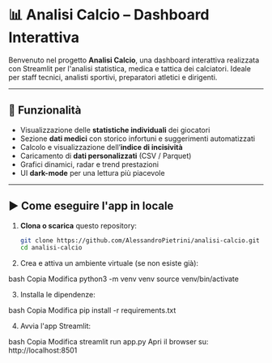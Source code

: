 # 📊 Analisi Calcio – Dashboard Interattiva

Benvenuto nel progetto **Analisi Calcio**, una dashboard interattiva realizzata con Streamlit per l'analisi statistica, medica e tattica dei calciatori. Ideale per staff tecnici, analisti sportivi, preparatori atletici e dirigenti.

---

## 🚀 Funzionalità

- Visualizzazione delle **statistiche individuali** dei giocatori
- Sezione **dati medici** con storico infortuni e suggerimenti automatizzati
- Calcolo e visualizzazione dell’**indice di incisività**
- Caricamento di **dati personalizzati** (CSV / Parquet)
- Grafici dinamici, radar e trend prestazioni
- UI **dark-mode** per una lettura più piacevole

---

## ▶️ Come eseguire l'app in locale

1. **Clona o scarica** questo repository:

   ```bash
   git clone https://github.com/AlessandroPietrini/analisi-calcio.git
   cd analisi-calcio

2. Crea e attiva un ambiente virtuale (se non esiste già):

bash
Copia
Modifica
python3 -m venv venv
source venv/bin/activate


3. Installa le dipendenze:

bash
Copia
Modifica
pip install -r requirements.txt


4. Avvia l'app Streamlit:

bash
Copia
Modifica
streamlit run app.py
Apri il browser su: http://localhost:8501

